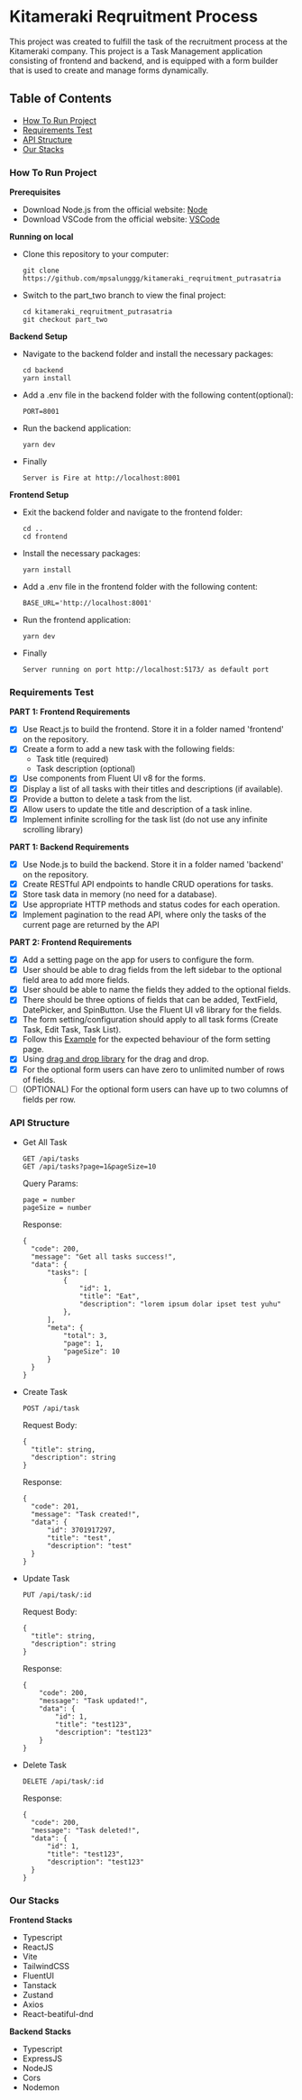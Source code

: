 # Kitameraki Reqruitment Process

This project was created to fulfill the task of the recruitment process at the Kitameraki company. This project is a Task Management application consisting of frontend and backend, and is equipped with a form builder that is used to create and manage forms dynamically.

## Table of Contents

- [How To Run Project](#how-to-run-project)
- [Requirements Test](#requirements-test)
- [API Structure](#api-structure)
- [Our Stacks](#our-stacks)

### How To Run Project

**Prerequisites**

- Download Node.js from the official website: [Node](https://nodejs.org/)
- Download VSCode from the official website: [VSCode](https://code.visualstudio.com/)

**Running on local**

- Clone this repository to your computer:

  ```
  git clone https://github.com/mpsalunggg/kitameraki_reqruitment_putrasatria
  ```

- Switch to the part_two branch to view the final project:

  ```
  cd kitameraki_reqruitment_putrasatria
  git checkout part_two
  ```

**Backend Setup**

- Navigate to the backend folder and install the necessary packages:

  ```
  cd backend
  yarn install
  ```

- Add a .env file in the backend folder with the following content(optional):

  ```
  PORT=8001
  ```

- Run the backend application:

  ```
  yarn dev
  ```

- Finally

  ```
  Server is Fire at http://localhost:8001
  ```

**Frontend Setup**

- Exit the backend folder and navigate to the frontend folder:

  ```
  cd ..
  cd frontend
  ```

- Install the necessary packages:

  ```
  yarn install
  ```

- Add a .env file in the frontend folder with the following content:

  ```
  BASE_URL='http://localhost:8001'
  ```

- Run the frontend application:

  ```
  yarn dev
  ```

- Finally

  ```
  Server running on port http://localhost:5173/ as default port
  ```

### Requirements Test

**PART 1: Frontend Requirements**

- [x] Use React.js to build the frontend. Store it in a folder named 'frontend' on the repository.
- [x] Create a form to add a new task with the following fields:
  - Task title (required)
  - Task description (optional)
- [x] Use components from Fluent UI v8 for the forms.
- [x] Display a list of all tasks with their titles and descriptions (if available).
- [x] Provide a button to delete a task from the list.
- [x] Allow users to update the title and description of a task inline.
- [x] Implement infinite scrolling for the task list (do not use any infinite scrolling library)

**PART 1: Backend Requirements**

- [x] Use Node.js to build the backend. Store it in a folder named 'backend' on the repository.
- [x] Create RESTful API endpoints to handle CRUD operations for tasks.
- [x] Store task data in memory (no need for a database).
- [x] Use appropriate HTTP methods and status codes for each operation.
- [x] Implement pagination to the read API, where only the tasks of the current page are returned by the API

**PART 2: Frontend Requirements**

- [x] Add a setting page on the app for users to configure the form.
- [x] User should be able to drag fields from the left sidebar to the optional field area to add more fields.
- [x] User should be able to name the fields they added to the optional fields.
- [x] There should be three options of fields that can be added, TextField, DatePicker, and SpinButton. Use the Fluent UI v8 library for the fields.
- [x] The form setting/configuration should apply to all task forms (Create Task, Edit Task, Task List).
- [x] Follow this [Example](https://demo.bpmn.io/form/s/start) for the expected behaviour of the form setting page.
- [x] Using [drag and drop library](https://www.npmjs.com/package/react-beautiful-dnd) for the drag and drop.
- [x] For the optional form users can have zero to unlimited number of rows of fields.
- [ ] (OPTIONAL) For the optional form users can have up to two columns of fields per row.

### API Structure

- Get All Task
  ```
  GET /api/tasks
  GET /api/tasks?page=1&pageSize=10
  ```
  Query Params:
  ```
  page = number
  pageSize = number
  ```
  Response:
  ```
  {
    "code": 200,
    "message": "Get all tasks success!",
    "data": {
        "tasks": [
            {
                "id": 1,
                "title": "Eat",
                "description": "lorem ipsum dolar ipset test yuhu"
            },
        ],
        "meta": {
            "total": 3,
            "page": 1,
            "pageSize": 10
        }
    }
  }
  ```
- Create Task

  ```
  POST /api/task
  ```

  Request Body:

  ```
  {
    "title": string,
    "description": string
  }
  ```

  Response:

  ```
  {
    "code": 201,
    "message": "Task created!",
    "data": {
        "id": 3701917297,
        "title": "test",
        "description": "test"
    }
  }
  ```

- Update Task

  ```
  PUT /api/task/:id
  ```

  Request Body:

  ```
  {
    "title": string,
    "description": string
  }
  ```

  Response:

  ```
  {
      "code": 200,
      "message": "Task updated!",
      "data": {
          "id": 1,
          "title": "test123",
          "description": "test123"
      }
  }
  ```

- Delete Task
  ```
  DELETE /api/task/:id
  ```
  Response:
  ```
  {
    "code": 200,
    "message": "Task deleted!",
    "data": {
        "id": 1,
        "title": "test123",
        "description": "test123"
    }
  }
  ```

### Our Stacks

**Frontend Stacks**

- Typescript
- ReactJS
- Vite
- TailwindCSS
- FluentUI
- Tanstack
- Zustand
- Axios
- React-beatiful-dnd

**Backend Stacks**

- Typescript
- ExpressJS
- NodeJS
- Cors
- Nodemon
